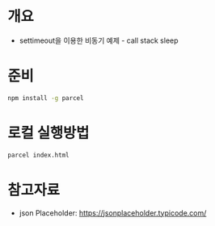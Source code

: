 # 개요
* settimeout을 이용한 비동기 예제 - call stack sleep

# 준비
```sh
npm install -g parcel
```

# 로컬 실행방법
```sh
parcel index.html
```

# 참고자료
* json Placeholder: https://jsonplaceholder.typicode.com/
